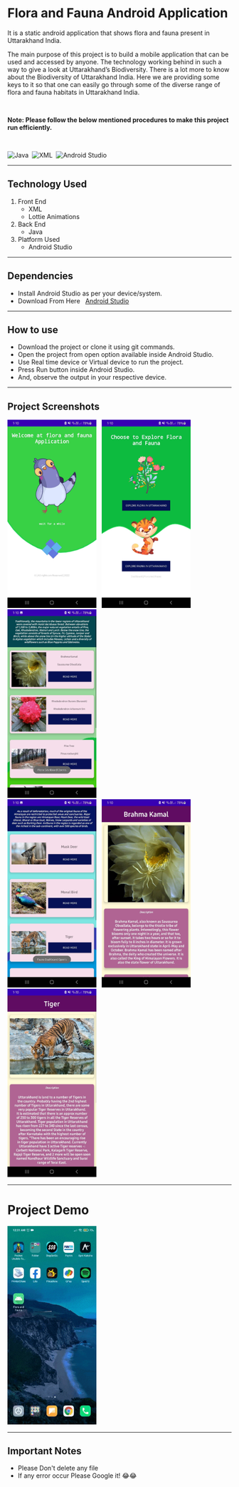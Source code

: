 # Flora and Fauna Android Application

<p>It is a static android application that shows flora and fauna present in Uttarakhand India.</p>

<p>The main purpose of this project is to build a mobile application that can be used and accessed by anyone. The technology working behind in such a way to give a look at Uttarakhand’s Biodiversity. There is a lot more to know about the Biodiversity of Uttarakhand India. Here we are providing some keys to it so that one can easily go through some of the diverse range of flora and fauna habitats in Uttarakhand India.
</p>

<br>

__Note: Please follow the below mentioned procedures to make this project run efficiently.__

<br>

![Java](https://img.shields.io/badge/%20-JAVA-yellow "Java")&nbsp;
![XML](https://img.shields.io/badge/%20-XML-orange "XML")&nbsp;
![Android Studio](https://img.shields.io/badge/%20-Android%20Studio-blue "Android Studio")

---

## Technology Used

1. Front End
    * XML
    * Lottie Animations
2. Back End
    * Java
3. Platform Used
    * Android Studio

---

## Dependencies

* Install Android Studio as per your device/system.
* Download From Here &nbsp; [Android Studio](https://developer.android.com/studio "Download Android Studio From Here")

---

## How to use

* Download the project or clone it using git commands.
* Open the project from open option available inside Android Studio.
* Use Real time device or Virtual device to run the project.
* Press Run button inside Android Studio.
* And, observe the output in your respective device.

---

## Project Screenshots

<img src="Imagesp/IntroPage.jpeg" alt="IntroPage" width="200px"> &nbsp;
<img src="Imagesp/SecondPage.jpeg" alt="SecondPage" width="200px"> &nbsp;
<img src="Imagesp/ThirdPage.jpeg" alt="ThirdPage" width="200px"> &nbsp;
<br>
<img src="Imagesp/FourthPage.jpeg" alt="FourthPage" width="200px"> &nbsp;
<img src="Imagesp/FifthPage.jpeg" alt="FifthPage" width="200px"> &nbsp;
<img src="Imagesp/SixthPage.jpeg" alt="SixthPage" width="200px"> &nbsp;

---

# Project Demo

<img src="Imagesp/DemoProject.gif" alt="DemoProject" title="Please ignore the blury effect!" width="200px">

---

## Important Notes

* Please Don't delete any file
* If any error occur Please Google it! 😂😂
